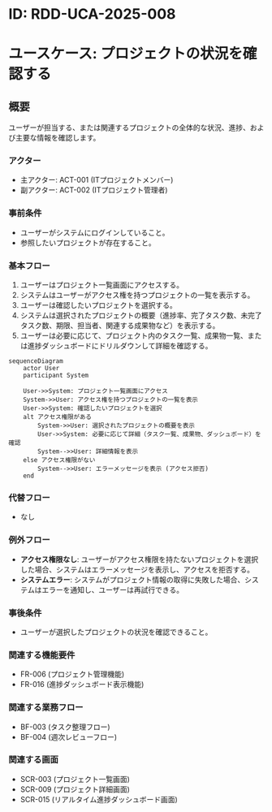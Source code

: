 # ID: RDD-UCA-2025-008

# ユースケース: プロジェクトの状況を確認する

## 概要

ユーザーが担当する、または関連するプロジェクトの全体的な状況、進捗、および主要な情報を確認します。

### アクター

- 主アクター: ACT-001 (ITプロジェクトメンバー)
- 副アクター: ACT-002 (ITプロジェクト管理者)

### 事前条件

- ユーザーがシステムにログインしていること。
- 参照したいプロジェクトが存在すること。

### 基本フロー

1. ユーザーはプロジェクト一覧画面にアクセスする。
1. システムはユーザーがアクセス権を持つプロジェクトの一覧を表示する。
1. ユーザーは確認したいプロジェクトを選択する。
1. システムは選択されたプロジェクトの概要（進捗率、完了タスク数、未完了タスク数、期限、担当者、関連する成果物など）を表示する。
1. ユーザーは必要に応じて、プロジェクト内のタスク一覧、成果物一覧、または進捗ダッシュボードにドリルダウンして詳細を確認する。

```mermaid
sequenceDiagram
    actor User
    participant System

    User->>System: プロジェクト一覧画面にアクセス
    System->>User: アクセス権を持つプロジェクトの一覧を表示
    User->>System: 確認したいプロジェクトを選択
    alt アクセス権限がある
        System->>User: 選択されたプロジェクトの概要を表示
        User->>System: 必要に応じて詳細（タスク一覧、成果物、ダッシュボード）を確認
        System-->>User: 詳細情報を表示
    else アクセス権限がない
        System-->>User: エラーメッセージを表示 (アクセス拒否)
    end
```

### 代替フロー

- なし

### 例外フロー

- **アクセス権限なし**: ユーザーがアクセス権限を持たないプロジェクトを選択した場合、システムはエラーメッセージを表示し、アクセスを拒否する。
- **システムエラー**: システムがプロジェクト情報の取得に失敗した場合、システムはエラーを通知し、ユーザーは再試行できる。

### 事後条件

- ユーザーが選択したプロジェクトの状況を確認できること。

### 関連する機能要件

- FR-006 (プロジェクト管理機能)
- FR-016 (進捗ダッシュボード表示機能)

### 関連する業務フロー

- BF-003 (タスク整理フロー)
- BF-004 (週次レビューフロー)

### 関連する画面

- SCR-003 (プロジェクト一覧画面)
- SCR-009 (プロジェクト詳細画面)
- SCR-015 (リアルタイム進捗ダッシュボード画面)
